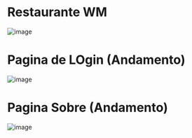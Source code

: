 <h1>Restaurante WM</h1>

![image](https://github.com/user-attachments/assets/0a4d667f-8e5d-4bd4-b1c1-baa3926d7407)

<h1>Pagina de LOgin (Andamento)</h1>

![image](https://github.com/user-attachments/assets/524940e3-c08e-45cc-a2cc-186803095fec)

<h1>Pagina Sobre (Andamento)</h1>

![image](https://github.com/user-attachments/assets/3139ef55-817e-4740-8eb9-f521c6a36f64)

